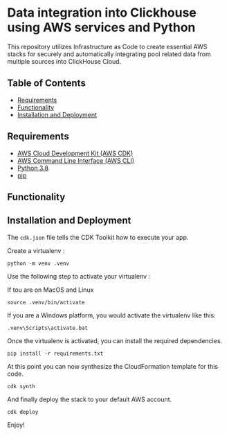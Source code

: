 
# Data integration into Clickhouse using AWS services and Python

This repository utilizes Infrastructure as Code to create essential AWS stacks for securely and automatically integrating pool related data from multiple sources into ClickHouse Cloud.

## Table of Contents
- [Requirements](#requirements)
- [Functionality](#functionality)
- [Installation and Deployment](#installation-and-deployment)

## Requirements

- [AWS Cloud Development Kit (AWS CDK)](https://aws.amazon.com/fr/cdk/)
- [AWS Command Line Interface (AWS CLI)](https://aws.amazon.com/fr/cli/)
- [Python 3.8](https://www.python.org/downloads/release/python-380/)
- [pip](https://pypi.org/project/pip/)

## Functionality



## Installation and Deployment

The `cdk.json` file tells the CDK Toolkit how to execute your app.

Create a virtualenv :

```
python -m venv .venv
```

Use the following step to activate your virtualenv :

If tou are on MacOS and Linux

```
source .venv/bin/activate
```

If you are a Windows platform, you would activate the virtualenv like this:

```
.venv\Scripts\activate.bat
```

Once the virtualenv is activated, you can install the required dependencies.

```
pip install -r requirements.txt
```

At this point you can now synthesize the CloudFormation template for this code.

```
cdk synth
```

And finally deploy the stack to your default AWS account.

```
cdk deploy
```


Enjoy!
